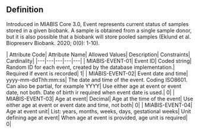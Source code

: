 ## Definition

Introduced in MIABIS Core 3.0, Event represents current status of samples stored in a given biobank. A sample is obtained from a single sample donor, but it is also possible that a biobank will store pooled samples (Eklund et al. Biopreserv Biobank. 2020; 0(0): 1-10).

| Attribute Code| Attribute Name| Allowed Values| Description| Constraints| Cardinality|
|---|---|---|---|---|
| MIABIS-EVENT-01| Event ID| Coded string| Random ID for each event, created by the database implementation.| Required if event is recorded| 1|
| MIABIS-EVENT-02| Event date and time| yyyy-mm-ddThh:mm:ss| The date and time of the event. Coding ISO8601. Can also be partial, for example YYYY| Use either age at event or event date, not both. Date of birth ir required when event date is used.| 0|
| MIABIS-EVENT-03| Age at event| Decimal| Age at the time of the event| Use either age at event or event date and time, not both| 0|
| MIABIS-EVENT-04| Age at event unit| List: years, months, weeks, days, gestational weeks| Unit defining age at event| When age at event is provided, age unit is required| 0|
